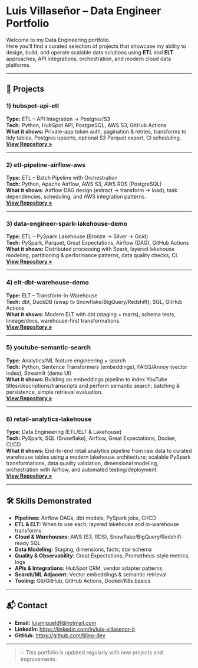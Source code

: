 # Luis Villaseñor – Data Engineer Portfolio

Welcome to my Data Engineering portfolio.  
Here you’ll find a curated selection of projects that showcase my ability to design, build, and operate scalable data solutions using **ETL** and **ELT** approaches, API integrations, orchestration, and modern cloud data platforms.

---

## 📂 Projects

### 1) **hubspot-api-etl**
**Type:** ETL – API Integration → Postgres/S3  
**Tech:** Python, HubSpot API, PostgreSQL, AWS S3, GitHub Actions  
**What it shows:** Private-app token auth, pagination & retries, transforms to tidy tables, Postgres upserts, optional S3 Parquet export, CI scheduling.  
[**View Repository »**](https://github.com/tilino-dev/hubspot-api-etl)

---

### 2) **etl-pipeline-airflow-aws**
**Type:** ETL – Batch Pipeline with Orchestration  
**Tech:** Python, Apache Airflow, AWS S3, AWS RDS (PostgreSQL)  
**What it shows:** Airflow DAG design (extract → transform → load), task dependencies, scheduling, and AWS integration patterns.  
[**View Repository »**](https://github.com/tilino-dev/etl-pipeline-airflow-aws)

---

### 3) **data-engineer-spark-lakehouse-demo**
**Type:** ETL – PySpark Lakehouse (Bronze → Silver → Gold)  
**Tech:** PySpark, Parquet, Great Expectations, Airflow (DAG), GitHub Actions  
**What it shows:** Distributed processing with Spark, layered lakehouse modeling, partitioning & performance patterns, data quality checks, CI.  
[**View Repository »**](https://github.com/tilino-dev/data-engineer-spark-lakehouse-demo)

---

### 4) **elt-dbt-warehouse-demo**
**Type:** ELT – Transform-in-Warehouse  
**Tech:** dbt, DuckDB (swap to Snowflake/BigQuery/Redshift), SQL, GitHub Actions  
**What it shows:** Modern ELT with dbt (staging + marts), schema tests, lineage/docs, warehouse-first transformations.  
[**View Repository »**](https://github.com/tilino-dev/elt-dbt-warehouse-demo)

---

### 5) **youtube-semantic-search**
**Type:** Analytics/ML feature engineering + search  
**Tech:** Python, Sentence Transformers (embeddings), FAISS/Annoy (vector index), Streamlit (demo UI)  
**What it shows:** Building an embeddings pipeline to index YouTube titles/descriptions/transcripts and perform semantic search; batching & persistence, simple retrieval evaluation.  
[**View Repository »**](https://github.com/tilino-dev/youtube-semantic-search)

---

### 6) **retail-analytics-lakehouse**  
**Type:** Data Engineering (ETL/ELT & Lakehouse)  
**Tech:** PySpark, SQL (Snowflake), Airflow, Great Expectations, Docker, CI/CD  
**What it shows:** End-to-end retail analytics pipeline from raw data to curated warehouse tables using a modern lakehouse architecture; scalable PySpark transformations, data quality validation, dimensional modeling, orchestration with Airflow, and automated testing/deployment.  
[**View Repository »**](https://github.com/tilino-dev/retail-analytics-lakehouse)


---

## 🛠 Skills Demonstrated
- **Pipelines:** Airflow DAGs, dbt models, PySpark jobs, CI/CD
- **ETL & ELT:** When to use each; layered lakehouse and in-warehouse transforms
- **Cloud & Warehouses:** AWS (S3, RDS), Snowflake/BigQuery/Redshift-ready SQL
- **Data Modeling:** Staging, dimensions, facts; star schema
- **Quality & Observability:** Great Expectations, Prometheus-style metrics, logs
- **APIs & Integrations:** HubSpot CRM, vendor adapter patterns
- **Search/ML Adjacent:** Vector embeddings & semantic retrieval
- **Tooling:** Git/GitHub, GitHub Actions, Docker/K8s basics

---

## 📬 Contact
- **Email:** luismigueldf@hotmail.com  
- **LinkedIn:** https://linkedin.com/in/luis-villasenor-it  
- **GitHub:** https://github.com/tilino-dev

---

> 💡 This portfolio is updated regularly with new projects and improvements.
